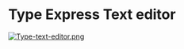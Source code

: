 # Type Express Text editor 
[![Type-text-editor.png](https://i.postimg.cc/3Nt1p8v8/Type-text-editor.png)](https://postimg.cc/Mfj1J85N)
